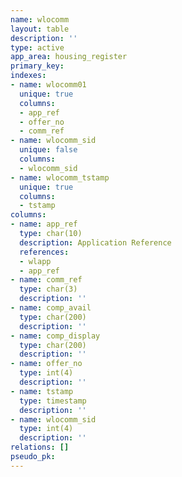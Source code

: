 ```yaml
---
name: wlocomm
layout: table
description: ''
type: active
app_area: housing_register
primary_key: 
indexes:
- name: wlocomm01
  unique: true
  columns:
  - app_ref
  - offer_no
  - comm_ref
- name: wlocomm_sid
  unique: false
  columns:
  - wlocomm_sid
- name: wlocomm_tstamp
  unique: true
  columns:
  - tstamp
columns:
- name: app_ref
  type: char(10)
  description: Application Reference
  references:
  - wlapp
  - app_ref
- name: comm_ref
  type: char(3)
  description: ''
- name: comp_avail
  type: char(200)
  description: ''
- name: comp_display
  type: char(200)
  description: ''
- name: offer_no
  type: int(4)
  description: ''
- name: tstamp
  type: timestamp
  description: ''
- name: wlocomm_sid
  type: int(4)
  description: ''
relations: []
pseudo_pk: 
---
```



